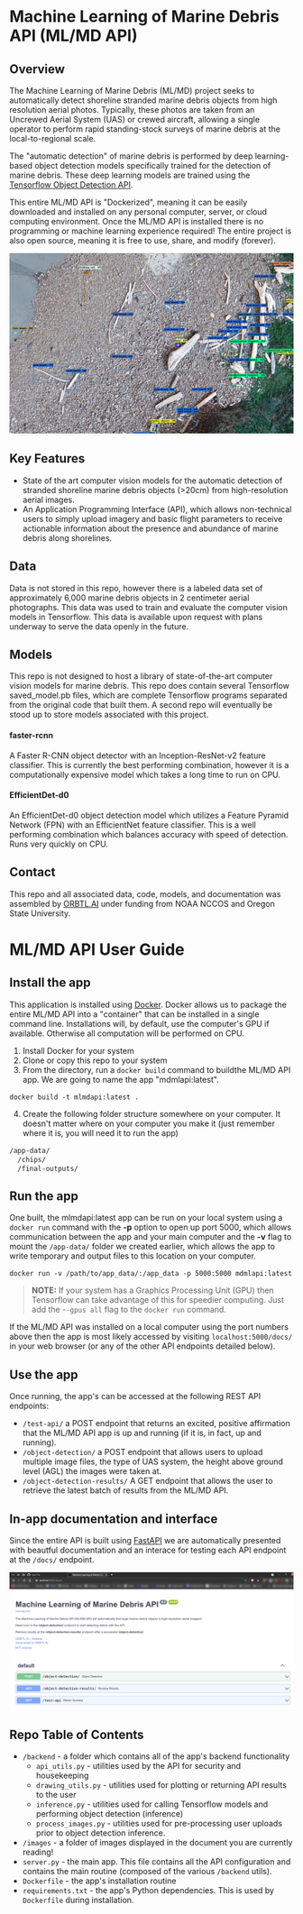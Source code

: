 # Machine Learning of Marine Debris API (ML/MD API)
## Overview
The Machine Learning of Marine Debris (ML/MD) project seeks to automatically detect shoreline stranded marine debris objects from high resolution aerial photos. Typically, these photos are taken from an Uncrewed Aerial System (UAS) or crewed aircraft, allowing a single operator to perform rapid standing-stock surveys of marine debris at the local-to-regional scale.

The "automatic detection" of marine debris is performed by deep learning-based object detection models specifically trained for the detection of marine debris. These deep learning models are trained using the [Tensorflow Object Detection API](https://github.com/tensorflow/models/blob/master/research/object_detection/README.md).

This entire ML/MD API is "Dockerized", meaning it can be easily downloaded and installed on any personal computer, server, or cloud computing environment. Once the ML/MD API is installed there is no programming or machine learning experience required! The entire project is also open source, meaning it is free to use, share, and modify (forever). 

![An image showing detections of plastic, wood, and other manmade marine debris along a complex shoreline image.](https://github.com/orbtl-ai/md-ml-api/blob/main/images/api_demo_main.png)

## Key Features
- State of the art computer vision models for the automatic detection of stranded shoreline marine debris objects (>20cm) from high-resolution aerial images.
- An Application Programming Interface (API), which allows non-technical users to simply upload imagery and basic flight parameters to receive actionable information about the presence and abundance of marine debris along shorelines.
## Data
Data is not stored in this repo, however there is a labeled data set of approximately 6,000 marine debris objects in 2 centimeter aerial photographs. This data was used to train and evaluate the computer vision models in Tensorflow. This data is available upon request with plans underway to serve the data openly in the future.
## Models
This repo is not designed to host a library of state-of-the-art computer vision models for marine debris. This repo does contain several Tensorflow saved_model.pb files, which are complete Tensorflow programs separated from the original code that built them. A second repo will eventually be stood up to store models associated with this project.
#### faster-rcnn
A Faster R-CNN object detector with an Inception-ResNet-v2 feature classifier. This is currently the best performing combination, however it is a computationally expensive model which takes a long time to run on CPU.
#### EfficientDet-d0
An EfficientDet-d0 object detection model which utilizes a Feature Pyramid Network (FPN) with an EfficientNet feature classifier. This is a well performing combination which balances accuracy with speed of detection. Runs very quickly on CPU.
## Contact
This repo and all associated data, code, models, and documentation was assembled by [ORBTL.AI](ross@orbtl.ai) under funding from NOAA NCCOS and Oregon State University.
# ML/MD API User Guide
## Install the app
This application is installed using [Docker](https://www.docker.com/). Docker allows us to package the entire ML/MD API into a "container" that can be installed in a single command line. Installations will, by default, use the computer's GPU if available. Otherwise all computation will be performed on CPU.

1. Install Docker for your system
2. Clone or copy this repo to your system
3. From the directory, run a ```docker build``` command to buildthe ML/MD API app. We are going to name the app "mdmlapi:latest". 
```
docker build -t mlmdapi:latest .
```
4. Create the following folder structure somewhere on your computer. It doesn't matter where on your computer you make it (just remember where it is, you will need it to run the app)
```
/app-data/
  /chips/
  /final-outputs/
```
## Run the app
One built, the mlmdapi:latest app can be run on your local system using a ```docker run``` command with the **-p** option to open up port 5000, which allows communication between the app and your main computer and the **-v** flag to mount the ```/app-data/``` folder we created earlier, which allows the app to write temporary and output files to this location on your computer.
```
docker run -v /path/to/app_data/:/app_data -p 5000:5000 mdmlapi:latest
```
> **NOTE:** If your system has a Graphics Processing Unit (GPU) then Tensorflow can take advantage of this for speedier computing. Just add the -```-gpus all``` flag to the ```docker run``` command.

If the ML/MD API was installed on a local computer using the port numbers above then the app is most likely accessed by visiting ```localhost:5000/docs/``` in your web browser (or any of the other API endpoints detailed below).

## Use the app
Once running, the app's can be accessed at the following REST API endpoints:
- ```/test-api/``` a POST endpoint that returns an excited, positive affirmation that the ML/MD API app is up and running (if it is, in fact, up and running).
- ```/object-detection/``` a POST endpoint that allows users to upload multiple image files, the type of UAS system, the height above ground level (AGL) the images were taken at.
- ```/object-detection-results/``` A GET endpoint that allows the user to retrieve the latest batch of results from the ML/MD API.

## In-app documentation and interface
Since the entire API is built using [FastAPI](https://fastapi.tiangolo.com/) we are automatically presented with beautful documentation and an interace for testing each API endpoint at the ```/docs/``` endpoint.

![An image showing the API's /docs/ page, which shows additional app info and a testing interface.](https://github.com/orbtl-ai/md-ml-api/blob/main/images/api_docs_v02.png)

## Repo Table of Contents
- ```/backend``` - a folder which contains all of the app's backend functionality
  - ```api_utils.py``` - utilities used by the API for security and housekeeping
  - ```drawing_utils.py``` - utilities used for plotting or returning API results to the user
  - ```inference.py``` - utilities used for calling Tensorflow models and performing object detection (inference)
  - ```process_images.py``` - utilities used for pre-processing user uploads prior to object detection inference.
- ```/images``` - a folder of images displayed in the document you are currently reading!
- ```server.py``` - the main app. This file contains all the API configuration and contains the main routine (composed of the various ```/backend``` utils).
- ```Dockerfile``` - the app's installation routine
- ```requirements.txt``` - the app's Python dependencies. This is used by ```Dockerfile``` during installation.


